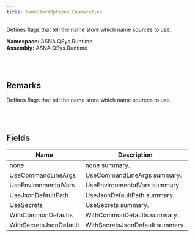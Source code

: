 ```yaml
---
title: NameStoreOptions Enumeration
---
```


Defines flags that tell the name store which name sources to use.

**Namespace:** ASNA.QSys.Runtime <br/>
**Assembly:** ASNA.QSys.Runtime

<br>
<br>

## Remarks

Defines flags that tell the name store which name sources to use.

[//]: # ($$TODO: Complete the Remarks section.)

<br>
<br>

## Fields

| Name | Description
| --- | --- 
| none | none summary.
| UseCommandLineArgs | UseCommandLineArgs summary.
| UseEnvironmentalVars | UseEnvironmentalVars summary.
| UseJsonDefaultPath | UseJsonDefaultPath summary.
| UseSecrets | UseSecrets summary.
| WithCommonDefaults | WithCommonDefaults summary.
| WithSecretsJsonDefault | WithSecretsJsonDefault summary.

<br>
<br>

